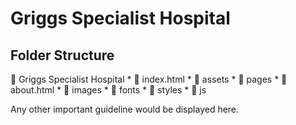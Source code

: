 # Griggs Specialist Hospital

## Folder Structure
📂 Griggs Specialist Hospital
    * 📄 index.html
    * 📂 assets
      * 📂 pages
        * 📄 about.html
      * 📂 images
      * 📂 fonts
      * 📂 styles
      * 📂 js

Any other important guideline would be displayed here.